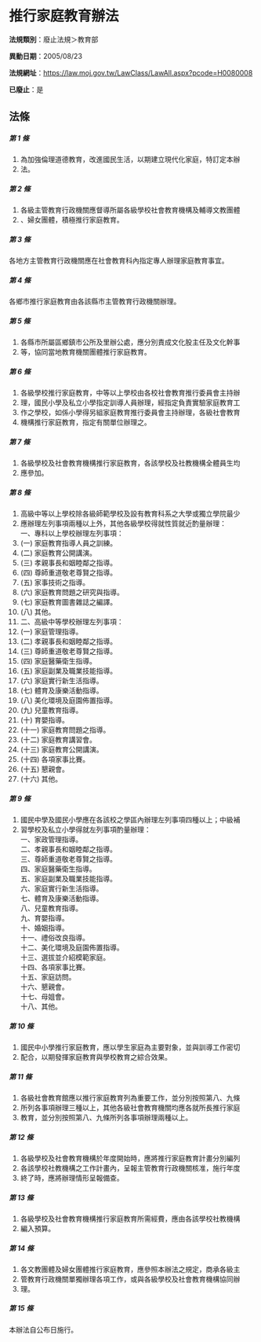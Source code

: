 # 推行家庭教育辦法

**法規類別**：廢止法規＞教育部

**異動日期**：2005/08/23  

**法規網址**：https://law.moj.gov.tw/LawClass/LawAll.aspx?pcode=H0080008

**已廢止**：是



## 法條
##### 第 1 條
1. 為加強倫理道德教育，改進國民生活，以期建立現代化家庭，特訂定本辦
1. 法。

##### 第 2 條
1. 各級主管教育行政機關應督導所屬各級學校社會教育機構及輔導文教團體
1. 、婦女團體，積極推行家庭教育。

##### 第 3 條
各地方主管教育行政機關應在社會教育科內指定專人辦理家庭教育事宜。

##### 第 4 條
各鄉市推行家庭教育由各該縣市主管教育行政機關辦理。

##### 第 5 條
1. 各縣市所屬區鄉鎮市公所及里辦公處，應分別責成文化股主任及文化幹事
1. 等，協同當地教育機關團體推行家庭教育。

##### 第 6 條
1. 各級學校推行家庭教育，中等以上學校由各校社會教育推行委員會主持辦
1. 理，國民小學及私立小學指定訓導人員辦理，經指定負責實驗家庭教育工
1. 作之學校，如係小學得另組家庭教育推行委員會主持辦理，各級社會教育
1. 機構推行家庭教育，指定有關單位辦理之。

##### 第 7 條
1. 各級學校及社會教育機構推行家庭教育，各該學校及社教機構全體員生均
1. 應參加。

##### 第 8 條
1. 高級中等以上學校除各級師範學校及設有教育科系之大學或獨立學院最少
1. 應辦理左列事項兩種以上外，其他各級學校得就性質就近酌量辦理：  
一、專科以上學校辦理左列事項：
1.  (一) 家庭教育指導人員之訓練。
1.  (二) 家庭教育公開講演。
1.  (三) 孝親事長和姻睦鄰之指導。
1.  (四) 尊師重道敬老尊賢之指導。
1.  (五) 家事技術之指導。
1.  (六) 家庭教育問題之研究與指導。
1.  (七) 家庭教育圖書雜誌之編譯。
1.  (八) 其他。
1. 二、高級中等學校辦理左列事項：
1.  (一) 家庭管理指導。
1.  (二) 孝親事長和姻睦鄰之指導。
1.  (三) 尊師重道敬老尊賢之指導。
1.  (四) 家庭醫藥衛生指導。
1.  (五) 家庭副業及職業技能指導。
1.  (六) 家庭實行新生活指導。
1.  (七) 體育及康樂活動指導。
1.  (八) 美化環境及庭園佈置指導。
1.  (九) 兒童教育指導。
1.  (十) 育嬰指導。
1.  (十一) 家庭教育問題之指導。
1.  (十二) 家庭教育講習會。
1.  (十三) 家庭教育公開講演。
1.  (十四) 各項家事比賽。
1.  (十五) 懇親會。
1.  (十六) 其他。

##### 第 9 條
1. 國民中學及國民小學應在各該校之學區內辦理左列事項四種以上；中級補
1. 習學校及私立小學得就左列事項酌量辦理：  
一、家政管理指導。  
二、孝親事長和姻睦鄰之指導。  
三、尊師重道敬老尊賢之指導。  
四、家庭醫藥衛生指導。  
五、家庭副業及職業技能指導。  
六、家庭實行新生活指導。  
七、體育及康樂活動指導。  
八、兒童教育指導。  
九、育嬰指導。  
十、婚姻指導。  
十一、禮俗改良指導。  
十二、美化環境及庭園佈置指導。  
十三、選拔並介紹模範家庭。  
十四、各項家事比賽。  
十五、家庭訪問。  
十六、懇親會。  
十七、母姐會。  
十八、其他。

##### 第 10 條
1. 國民中小學推行家庭教育，應以學生家庭為主要對象，並與訓導工作密切
1. 配合，以期發揮家庭教育與學校教育之綜合效果。

##### 第 11 條
1. 各級社會教育館應以推行家庭教育列為重要工作，並分別按照第八、九條
1. 所列各事項辦理三種以上，其他各級社會教育機關均應各就所長推行家庭
1. 教育，並分別按照第八、九條所列各事項辦理兩種以上。

##### 第 12 條
1. 各級學校及社會教育機構於年度開始時，應將推行家庭教育計畫分別編列
1. 各該學校社教機構之工作計畫內，呈報主管教育行政機關核准，施行年度
1. 終了時，應將辦理情形呈報備查。

##### 第 13 條
1. 各級學校及社會教育機構推行家庭教育所需經費，應由各該學校社教機構
1. 編入預算。

##### 第 14 條
1. 各文教團體及婦女團體推行家庭教育，應參照本辦法之規定，商承各級主
1. 管教育行政機關單獨辦理各項工作，或與各級學校及社會教育機構協同辦
1. 理。

##### 第 15 條
本辦法自公布日施行。


